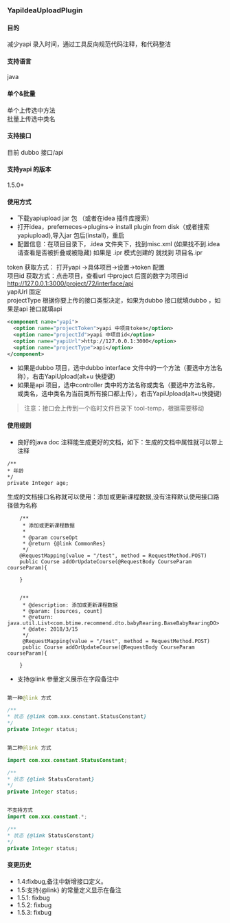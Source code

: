 ### YapiIdeaUploadPlugin

#### 目的
减少yapi 录入时间，通过工具反向规范代码注释，和代码整洁

#### 支持语言
java

#### 单个&批量

单个上传选中方法 <br>
批量上传选中类名 <br>

#### 支持接口
目前 dubbo 接口/api

#### 支持yapi 的版本
1.5.0+



#### 使用方式
- 下载yapiupload jar 包 （或者在idea 插件库搜索）
- 打开idea，preferneces->plugins-> install plugin from disk（或者搜索 yapiupload),导入jar 包后(install)，重启
- 配置信息：在项目目录下，.idea 文件夹下，找到misc.xml   (如果找不到.idea 请查看是否被折叠或被隐藏) 如果是 .ipr 模式创建的
就找到 项目名.ipr


token 获取方式： 打开yapi ->具体项目->设置->token 配置 <br>
项目id 获取方式：点击项目，查看url 中project 后面的数字为项目id  http://127.0.0.1:3000/project/72/interface/api<br>
yapiUrl 固定<br>
projectType 根据你要上传的接口类型决定，如果为dubbo 接口就填dubbo ，如果是api 接口就填api<br>




```xml
<component name="yapi">
  <option name="projectToken">yapi 中项目token</option>
  <option name="projectId">yapi 中项目id</option>
  <option name="yapiUrl">http://127.0.0.1:3000</option>
  <option name="projectType">api</option>
</component>
```

- 如果是dubbo 项目，选中dubbo interface 文件中的一个方法（要选中方法名称），右击YapiUpload(alt+u 快捷键)
- 如果是api 项目，选中controller 类中的方法名称或类名（要选中方法名称，或类名，选中类名为当前类所有接口都上传），右击YapiUpload(alt+u快捷键)




> 注意：接口会上传到一个临时文件目录下 tool-temp，根据需要移动



#### 使用规则

- 良好的java doc 注释能生成更好的文档，如下：生成的文档中属性就可以带上注释

```
/** 
* 年龄
*/
private Integer age;

```

生成的文档接口名称就可以使用：添加或更新课程数据,没有注释默认使用接口路径做为名称

```
    /**
     * 添加或更新课程数据
     *
     * @param courseOpt
     * @return {@link CommonRes}
     */
    @RequestMapping(value = "/test", method = RequestMethod.POST)
    public Course addOrUpdateCourse(@RequestBody CourseParam courseParam){
    
    }
    
    
    /**
     * @description: 添加或更新课程数据
     * @param: [sources, count]
     * @return: java.util.List<com.btime.recommend.dto.babyRearing.BaseBabyRearingDO>
     * @date: 2018/3/15
     */
     @RequestMapping(value = "/test", method = RequestMethod.POST)
     public Course addOrUpdateCourse(@RequestBody CourseParam courseParam){
    
    }

```

- 支持@link 参量定义展示在字段备注中


```java

第一种@link 方式

/** 
* 状态 {@link com.xxx.constant.StatusConstant}
*/
private Integer status;


第二种@link 方式

import com.xxx.constant.StatusConstant;

/** 
* 状态 {@link StatusConstant}
*/
private Integer status;


不支持方式
import com.xxx.constant.*;

/** 
* 状态 {@link StatusConstant}
*/
private Integer status;

``` 


#### 变更历史
- 1.4:fixbug,备注中新增接口定义。 
- 1.5:支持{@link} 的常量定义显示在备注
- 1.5.1: fixbug
- 1.5.2: fixbug
- 1.5.3: fixbug